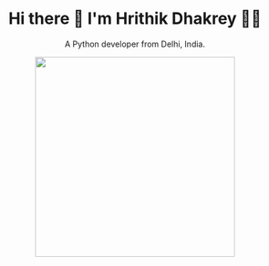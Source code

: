 <h1 align='center'>
  Hi there 👋 I'm Hrithik Dhakrey 👨‍💻
</h1>

<p align='center'>
  A Python developer from Delhi, India.
</p>


<p align='center'>
  <a href="#"><img src="https://github-readme-stats.vercel.app/api?username=iamdhakrey&show_icons=true&count_private=true&theme=dark" width="350"></a>
  

</p>
